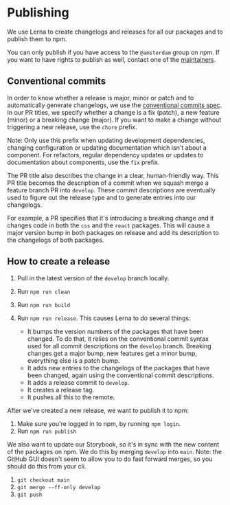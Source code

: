 # Publishing

We use Lerna to create changelogs and releases for all our packages and to publish them to npm.

You can only publish if you have access to the `@amsterdam` group on npm.
If you want to have rights to publish as well, contact one of the [maintainers](./maintainers.md).

## Conventional commits

In order to know whether a release is major, minor or patch and to automatically generate changelogs, we use the [conventional commits spec](https://www.conventionalcommits.org/en/v1.0.0/).
In our PR titles, we specify whether a change is a fix (patch), a new feature (minor) or a breaking change (major).
If you want to make a change without triggering a new release, use the `chore` prefix.

Note: Only use this prefix when updating development dependencies, changing configuration or updating documentation which isn't about a component.
For refactors, regular dependency updates or updates to documentation about components, use the `fix` prefix.

The PR title also describes the change in a clear, human-friendly way.
This PR title becomes the description of a commit when we squash merge a feature branch PR into `develop`.
These commit descriptions are eventually used to figure out the release type and to generate entries into our changelogs.

For example, a PR specifies that it's introducing a breaking change and it changes code in both the `css` and the `react` packages.
This will cause a major version bump in both packages on release and add its description to the changelogs of both packages.

## How to create a release

1. Pull in the latest version of the `develop` branch locally.
2. Run `npm run clean`
3. Run `npm run build`
4. Run `npm run release`. This causes Lerna to do several things:

   - It bumps the version numbers of the packages that have been changed.
     To do that, it relies on the conventional commit syntax used for all commit descriptions on the `develop` branch.
     Breaking changes get a major bump, new features get a minor bump, everything else is a patch bump.
   - It adds new entries to the changelogs of the packages that have been changed, again using the conventional commit descriptions.
   - It adds a release commit to `develop`.
   - It creates a release tag.
   - It pushes all this to the remote.

After we've created a new release, we want to publish it to npm:

1. Make sure you're logged in to npm, by running `npm login`.
2. Run `npm run publish`

We also want to update our Storybook, so it's in sync with the new content of the packages on npm.
We do this by merging `develop` into `main`.
Note: the GitHub GUI doesn't seem to allow you to do fast forward merges, so you should do this from your cli.

1. `git checkout main`
2. `git merge --ff-only develop`
3. `git push`
